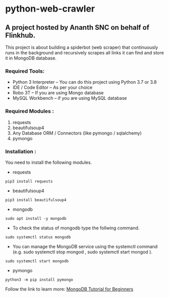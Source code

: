# python-web-crawler
## A project hosted by Ananth SNC on behalf of Flinkhub.
This project is about building a spiderbot (web scraper) that continuously runs in the background and recursively scrapes all links it can find and store it in MongoDB database.

### Required Tools:

* Python 3 Interpreter – You can do this project using Python 3.7 or 3.8
* IDE / Code Editor – As per your choice
* Robo 3T – If you are using Mongo database
* MySQL Workbench – if you are using MySQL database

### Required Modules :

1. requests
2. beautifulsoup4
3. Any Database ORM / Connectors (like pymongo / sqlalchemy)
4. pymongo

### Installation :
You need to install the following modules.
* requests
```
pip3 install requests
```
* beautifulsoup4
```
pip3 install beautifulsoup4
```
* mongodb
```
sudo apt install -y mongodb
```
* To check the status of mongodb type the follwing command.
```
sudo systemctl status mongodb
```
* You can manage the MongoDB service using the systemctl command (e.g. sudo systemctl stop mongod , sudo systemctl start mongod ).
```
sudo systemctl start mongodb
```
* pymongo
```
python3 -m pip install pymongo
```

Follow the link to learn more:
[MongoDB Tutorial for Beginners](https://beginnersbook.com/2017/09/mongodb-tutorial/)
